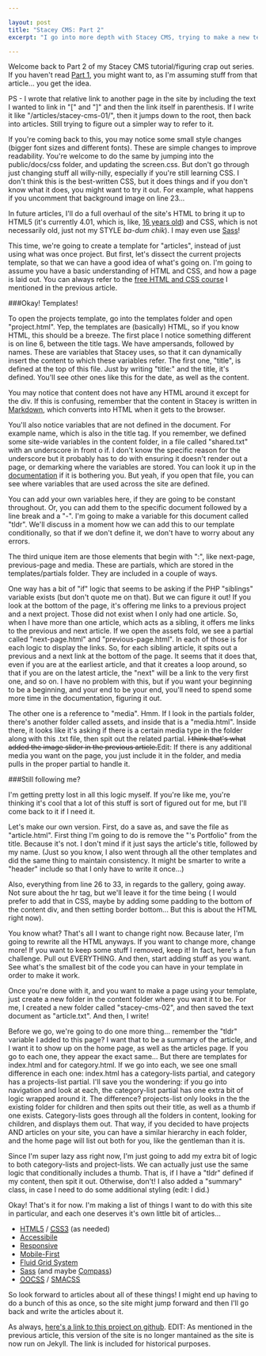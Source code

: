 ```yaml
---

layout: post
title: "Stacey CMS: Part 2"
excerpt: "I go into more depth with Stacey CMS, trying to make a new template file that better serves my articles."

---
```

Welcome back to Part 2 of my Stacey CMS tutorial/figuring crap out series. If you haven't read [Part 1](/articles/stacey-cms-01/), you might want to, as I'm assuming stuff from that article... you get the idea.

PS - I wrote that relative link to another page in the site by including the text I wanted to link in "[" and "]" and then the link itself in parenthesis. If I write it like "/articles/stacey-cms-01/", then it jumps down to the root, then back into articles. Still trying to figure out a simpler way to refer to it.

If you're coming back to this, you may notice some small style changes (bigger font sizes and different fonts). These are simple changes to improve readability. You're welcome to do the same by jumping into the public/docs/css folder, and updating the screen.css. But don't go through just changing stuff all willy-nilly, especially if you're still learning CSS. I don't think this is the best-written CSS, but it does things and if you don't know what it does, you might want to try it out. For example, what happens if you uncomment that background image on line 23...

In future articles, I'll do a full overhaul of the site's HTML to bring it up to <abrr title="HyperText Markup Language 5">HTML5</abbr> (it's currently 4.01, which is, like, [16 years old](http://diveintohtml5.info/past.html)) and CSS, which is not necessarily old, just not my STYLE *ba-dum* *chik*). I may even use [Sass](http://sass-lang.com/)! 

This time, we're going to create a template for "articles", instead of just using what was once project. But first, let's dissect the current projects template, so that we can have a good idea of what's going on. I'm going to assume you have a basic understanding of HTML and CSS, and how a page is laid out. You can always refer to the [free HTML and CSS course](http://learncss.tutsplus.com/) I mentioned in the previous article.

###Okay! Templates!

To open the projects template, go into the templates folder and open "project.html". Yep, the templates are (basically) HTML, so if you know HTML, this should be a breeze. The first place I notice something different is on line 6, between the title tags. We have ampersands, followed by names. These are variables that Stacey uses, so that it can dynamically insert the content to which these variables refer. The first one, "title", is defined at the top of this file. Just by writing "title:" and the title, it's defined. You'll see other ones like this for the date, as well as the content.

You may notice that content does not have any HTML around it except for the div. If this is confusing, remember that the content in Stacey is written in [Markdown](http://daringfireball.net/projects/markdown/), which converts into HTML when it gets to the browser.

You'll also notice variables that are not defined in the document. For example name, which is also in the title tag. If you remember, we defined some site-wide variables in the content folder, in a file called "shared.txt" with an underscore in front o if. I don't know the specific reason for the underscore but it probably has to do with ensuring it doesn't render out a page, or demarking where the variables are stored. You can look it up in the [documentation](http://staceyapp.com/documentation/) if it is bothering you. But yeah, if you open that file, you can see where variables that are used across the site are defined. 

You can add your own variables here, if they are going to be constant throughout. Or, you can add them to the specific document followed by a line break and a "-". I'm going to make a variable for this document called "<abrr title="Too Long; Didn't Read">tldr</abrr>". We'll discuss in a moment how we can add this to our template conditionally, so that if we don't define it, we don't have to worry about any errors.

The third unique item are those elements that begin with ":", like next-page, previous-page and media. These are partials, which are stored in the templates/partials folder. They are included in a couple of ways. 

One way has a bit of "if" logic that seems to be asking if the PHP "siblings" variable exists (but don't quote me on that). But we can figure it out! If you look at the bottom of the page, it's offering me links to a previous project and a next project. Those did not exist when I only had one article. So, when I have more than one article, which acts as a sibling, it offers me links to the previous and next article. If we open the assets fold, we see a partial called "next-page.html" and "previous-page.html". In each of those is for each logic to display the links. So, for each sibling article, it spits out a previous and a next link at the bottom of the page. It seems that it does that, even if you are at the earliest article, and that it creates a loop around, so that if you are on the latest article, the "next" will be a link to the very first one, and so on. I have no problem with this, but if you want your beginning to be a beginning, and your end to be your end, you'll need to spend some more time in the documentation, figuring it out.

The other one is a reference to "media". Hmm. If I look in the partials folder, there's another folder called assets, and inside that is a "media.html". Inside there, it looks like it's asking if there is a certain media type in the folder along with this .txt file, then spit out the related partial. <del>I think that's what added the image slider in the previous article.</del>Edit: If there is any additional media you want on the page, you just include it in the folder, and media pulls in the proper partial to handle it.

###Still following me?

I'm getting pretty lost in all this logic myself. If you're like me, you're thinking it's cool that a lot of this stuff is sort of figured out for me, but I'll come back to it if I need it.

Let's make our own version. First, do a save as, and save the file as "article.html". First thing I'm going to do is remove the "'s Portfolio" from the title. Because it's not. I don't mind if it just says the article's title, followed by my name. (Just so you know, I also went through all the other templates and did the same thing to maintain consistency. It might be smarter to write a "header" include so that I only have to write it once...)

Also, everything from line 26 to 33, in regards to the gallery, going away. Not sure about the hr tag, but we'll leave it for the time being ( I would prefer to add that in CSS, maybe by adding some padding to the bottom of the content div, and then setting border bottom... But this is about the HTML right now).

You know what? That's all I want to change right now. Because later, I'm going to rewrite all the HTML anyways. If you want to change more, change more! If you want to keep some stuff I removed, keep it! In fact, here's a fun challenge. Pull out EVERYTHING. And then, start adding stuff as you want. See what's the smallest bit of the code you can have in your template in order to make it work.

Once you're done with it, and you want to make a page using your template, just create a new folder in the content folder where you want it to be. For me, I created a new folder called "stacey-cms-02", and then saved the text document as "article.txt". And then, I write!

Before we go, we're going to do one more thing... remember the "tldr" variable I added to this page? I want that to be a summary of the article, and I want it to show up on the home page, as well as the articles page. If you go to each one, they appear the exact same... But there are templates for index.html and for category.html. If we go into each, we see one small difference in each one: index.html has a category-lists partial, and category has a projects-list partial. I'll save you the wondering: if you go into navigation and look at each, the category-list partial has one extra bit of logic wrapped around it. The difference? projects-list only looks in the the existing folder for children and then spits out their title, as well as a thumb if one exists. Category-lists goes through all the folders in content, looking for children, and displays them out. That way, if you decided to have projects AND articles on your site, you can have a similar hierarchy in each folder, and the home page will list out both for you, like the gentleman than it is.

Since I'm super lazy ass right now, I'm just going to add my extra bit of logic to both category-lists and project-lists. We can actually just use the same logic that conditionally includes a thumb. That is, if I have a "tldr" defined if my content, then spit it out. Otherwise, don't! I also added a "summary" class, in case I need to do some additional styling (edit: I did.)

Okay! That's it for now. I'm making a list of things I want to do with this site in particular, and each one deserves it's own little bit of articles...

+ [HTML5](http://diveintohtml5.info) / [<abbr title="Cascading Style Sheets 3">CSS3</abbr>](http://www.w3.org/Style/CSS/) (as needed)
+ [Accessibile](http://www.w3.org/WAI/)
+ [Responsive](http://alistapart.com/article/responsive-web-design)
+ [Mobile-First](http://www.abookapart.com/products/mobile-first)
+ [Fluid Grid System](http://alistapart.com/article/fluidgrids)
+ [Sass](http://sass-lang.com/) (and maybe [Compass](http://compass-style.org/))
+ [<abbr title="Object-Oriented Cascading Style Sheets">OOCSS</abbr>](https://github.com/stubbornella/oocss/wiki) / [<abrr title="Scalable and Modular Arcitecture for Cascading Style Sheets">SMACSS<abbr>](http://smacss.com/)

So look forward to articles about all of these things! I might end up having to do a bunch of this as once, so the site might jump forward and then I'll go back and write the articles about it.

As always, [here's a link to this project on github](https://github.com/blrobin2/personalsite-staceybuild/). EDIT: As mentioned in the previous article, this version of the site is no longer mantained as the site is now run on Jekyll. The link is included for historical purposes.


